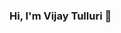 ### Hi, I'm Vijay Tulluri 👋

<!--
**tullurivijay/tullurivijay** is a ✨ _special_ ✨ repository because its `README.md` (this file) appears on your GitHub profile.

I am currently working as a Senior Data Analyst at capital one helping them building ML sytems for anti money laundeirng and fraud prevention in banking services. I also a passionate Data Scientist, Software Engineer who thrives to learn as much as I can to build real world AI systems and help open data science community.

- 🔭 I’m currently working on Ml, DL and writing blog
- 🌱 I’m currently learning Time Series Modelling and NLP in Finance
- 👯 I’m looking to collaborate on Data Science and Economics content
- 🤔 I’m looking for help with Macro and Micro Economics
- 💬 Ask me about Data Science, Machine Learning, Deep Learning and AI in finance and Ecommerce
- 📫 How to reach me: https://www.vijaytulluri.com/
- 😄 Pronouns: VJ
- ⚡ Fun fact: I am not using the physical keyboard anymore

[![Vijay Tulluri](https://img.shields.io/badge/Vijay-Tulluri-red.svg)](https://vijaytulluri.com/) [LinkedIn](https://www.linkedin.com/in/vijaytulluri/)
